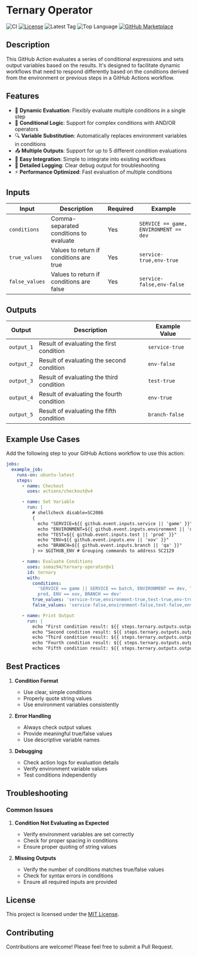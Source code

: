 # Ternary Operator

<!-- [![GitHub Super-Linter](https://github.com/somaz94/ternary-operator/actions/workflows/linter.yml/badge.svg)](https://github.com/somaz94/ternary-operator) -->
![CI](https://github.com/somaz94/ternary-operator/actions/workflows/ci.yml/badge.svg)
[![License](https://img.shields.io/github/license/somaz94/ternary-operator)](https://github.com/somaz94/container-action)
![Latest Tag](https://img.shields.io/github/v/tag/somaz94/ternary-operator)
![Top Language](https://img.shields.io/github/languages/top/somaz94/ternary-operator?color=green&logo=shell&logoColor=b)
[![GitHub Marketplace](https://img.shields.io/badge/Marketplace-Ternary%20Operator-blue?logo=github)](https://github.com/marketplace/actions/ternary-operator-action)

## Description

This GitHub Action evaluates a series of conditional expressions and sets output
variables based on the results. It's designed to facilitate dynamic workflows
that need to respond differently based on the conditions derived from the
environment or previous steps in a GitHub Actions workflow.

## Features

- 🔄 **Dynamic Evaluation**: Flexibly evaluate multiple conditions in a single step
- 🎯 **Conditional Logic**: Support for complex conditions with AND/OR operators
- 🔍 **Variable Substitution**: Automatically replaces environment variables in conditions
- 📤 **Multiple Outputs**: Support for up to 5 different condition evaluations
- 🚀 **Easy Integration**: Simple to integrate into existing workflows
- 📝 **Detailed Logging**: Clear debug output for troubleshooting
- ⚡ **Performance Optimized**: Fast evaluation of multiple conditions

## Inputs

| Input          | Description                                       | Required | Example |
| -------------- | ------------------------------------------------- | -------- | ------- |
| `conditions`   | Comma-separated conditions to evaluate            | Yes      | `SERVICE == game, ENVIRONMENT == dev` |
| `true_values`  | Values to return if conditions are true           | Yes      | `service-true,env-true` |
| `false_values` | Values to return if conditions are false          | Yes      | `service-false,env-false` |

## Outputs

| Output     | Description                                | Example Value |
| ---------- | ------------------------------------------ | ------------- |
| `output_1` | Result of evaluating the first condition   | `service-true` |
| `output_2` | Result of evaluating the second condition  | `env-false` |
| `output_3` | Result of evaluating the third condition   | `test-true` |
| `output_4` | Result of evaluating the fourth condition  | `env-true` |
| `output_5` | Result of evaluating the fifth condition   | `branch-false` |

## Example Use Cases

Add the following step to your GitHub Actions workflow to use this action:

```yaml
jobs:
  example_job:
    runs-on: ubuntu-latest
    steps:
      - name: Checkout
        uses: actions/checkout@v4

      - name: Set Variable
        run: |
          # shellcheck disable=SC2086
          {
            echo "SERVICE=${{ github.event.inputs.service || 'game' }}"
            echo "ENVIRONMENT=${{ github.event.inputs.environment || 'qa' }}"
            echo "TEST=${{ github.event.inputs.test || 'prod' }}"
            echo "ENV=${{ github.event.inputs.env || 'xov' }}"
            echo "BRANCH=${{ github.event.inputs.branch || 'qa' }}"
          } >> $GITHUB_ENV # Grouping commands to address SC2129

      - name: Evaluate Conditions
        uses: somaz94/ternary-operator@v1
        id: ternary
        with:
          conditions:
            'SERVICE == game || SERVICE == batch, ENVIRONMENT == dev, TEST ==
            prod, ENV == xov, BRANCH == dev'
          true_values: 'service-true,environment-true,test-true,env-true,branch-true'
          false_values: 'service-false,environment-false,test-false,env-false,branch-false'

      - name: Print Output
        run: |
          echo "First condition result: ${{ steps.ternary.outputs.output_1 }}"
          echo "Second condition result: ${{ steps.ternary.outputs.output_2 }}"
          echo "Third condition result: ${{ steps.ternary.outputs.output_3 }}"
          echo "Fourth condition result: ${{ steps.ternary.outputs.output_4 }}"
          echo "Fifth condition result: ${{ steps.ternary.outputs.output_5 }}"
```

## Best Practices

1. **Condition Format**
   - Use clear, simple conditions
   - Properly quote string values
   - Use environment variables consistently

2. **Error Handling**
   - Always check output values
   - Provide meaningful true/false values
   - Use descriptive variable names

3. **Debugging**
   - Check action logs for evaluation details
   - Verify environment variable values
   - Test conditions independently

## Troubleshooting

### Common Issues

1. **Condition Not Evaluating as Expected**
   - Verify environment variables are set correctly
   - Check for proper spacing in conditions
   - Ensure proper quoting of string values

2. **Missing Outputs**
   - Verify the number of conditions matches true/false values
   - Check for syntax errors in conditions
   - Ensure all required inputs are provided

## License

This project is licensed under the [MIT License](LICENSE).

## Contributing

Contributions are welcome! Please feel free to submit a Pull Request.
